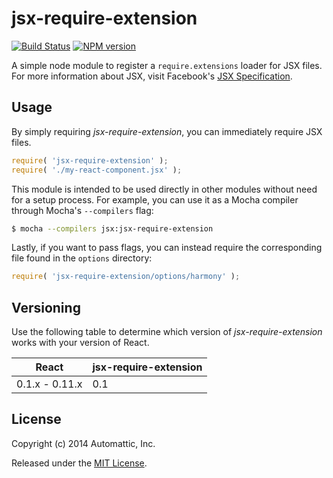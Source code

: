 # jsx-require-extension

[![Build Status](https://travis-ci.org/Automattic/jsx-require-extension.svg)](https://travis-ci.org/Automattic/jsx-require-extension)
[![NPM version](https://badge.fury.io/js/jsx-require-extension.svg)](http://badge.fury.io/js/jsx-require-extension)

A simple node module to register a `require.extensions` loader for JSX files. For more information about JSX, visit Facebook's [JSX Specification](http://facebook.github.io/jsx/).

## Usage

By simply requiring _jsx-require-extension_, you can immediately require JSX files.

```js
require( 'jsx-require-extension' );
require( './my-react-component.jsx' );
```

This module is intended to be used directly in other modules without need for a setup process. For example, you can use it as a Mocha compiler through Mocha's `--compilers` flag:

```bash
$ mocha --compilers jsx:jsx-require-extension
```

Lastly, if you want to pass flags, you can instead require the corresponding file found in the `options` directory:

```js
require( 'jsx-require-extension/options/harmony' );
```

## Versioning

Use the following table to determine which version of _jsx-require-extension_ works with your version of React.

| React | jsx-require-extension |
|-------|-----------------------|
| 0.1.x - 0.11.x | 0.1 |

## License

Copyright (c) 2014 Automattic, Inc.

Released under the [MIT License](LICENSE.md).